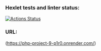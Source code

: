 ### Hexlet tests and linter status:
[![Actions Status](https://github.com/Rodgare/php-project-9/actions/workflows/hexlet-check.yml/badge.svg)](https://github.com/Rodgare/php-project-9/actions)
### URL:
(https://php-project-9-p1r0.onrender.com/)